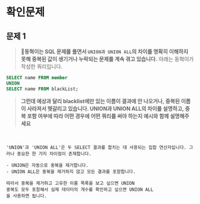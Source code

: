 # 확인문제

## 문제 1

> **🧚동혁이는 SQL 문제를 풀면서 `UNION과 UNION ALL`의 차이를 명확히 이해하지 못해 중복된 값이 생기거나 누락되는 문제를 계속 겪고 있습니다.** 아래는 동혁이가 작성한 쿼리입니다.

~~~sql
SELECT name FROM member
UNION
SELECT name FROM blackList;
~~~

> **그런데 예상과 달리 blacklist에만 있는 이름이 결과에 안 나오거나, 중복된 이름이 사라져서 헷갈리고 있습니다. UNION과 UNION ALL의 차이를 설명하고, 중복 포함 여부에 따라 어떤 경우에 어떤 쿼리를 써야 하는지 예시와 함께 설명해주세요**

<br>

~~~
'UNION'과 'UNION ALL'은 두 SELECT 결과를 합치는 데 사용되는 집합 연산자입니다. 그러나 중요한 한 가지 차이점이 존재합니다. 

- UNION은 자동으로 중복을 제거합니다.
- UNION ALL은 중복을 제거하지 않고 모든 결과를 포함합니다. 

따라서 중복을 제거하고 고유한 이름 목록을 보고 싶으면 UNION
중복도 모두 포함해서 실제 데이터의 개수를 확인하고 싶으면 UNION ALL 
을 사용하면 됩니다. 
~~~

